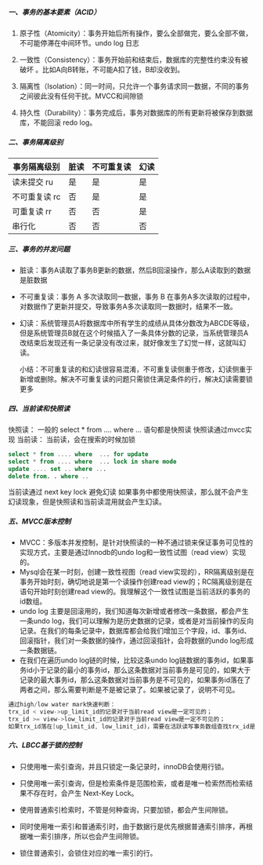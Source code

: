 
##### 一、事务的基本要素（ACID）

1. 原子性（Atomicity）：事务开始后所有操作，要么全部做完，要么全部不做，不可能停滞在中间环节。undo log 日志
2. 一致性（Consistency）：事务开始前和结束后，数据库的完整性约束没有被破坏 。比如A向B转账，不可能A扣了钱，B却没收到。

3. 隔离性（Isolation）：同一时间，只允许一个事务请求同一数据，不同的事务之间彼此没有任何干扰。MVCC和间隙锁

4. 持久性（Durability）：事务完成后，事务对数据库的所有更新将被保存到数据库，不能回滚 redo log。




##### 二、事务隔离级别

| 事务隔离级别  | 脏读 | 不可重复读 | 幻读 |
| ------------- | ---- | ---------- | ---- |
| 读未提交 ru   | 是   | 是         | 是   |
| 不可重复读 rc | 否   | 是         | 是   |
| 可重复读 rr   | 否   | 否         | 是   |
| 串行化        | 否   | 否         | 否   |



##### 三、事务的并发问题

- 脏读：事务A读取了事务B更新的数据，然后B回滚操作，那么A读取到的数据是脏数据

- 不可重复读：事务 A 多次读取同一数据，事务 B 在事务A多次读取的过程中，对数据作了更新并提交，导致事务A多次读取同一数据时，结果不一致。

- 幻读：系统管理员A将数据库中所有学生的成绩从具体分数改为ABCDE等级，但是系统管理员B就在这个时候插入了一条具体分数的记录，当系统管理员A改结束后发现还有一条记录没有改过来，就好像发生了幻觉一样，这就叫幻读。

  小结：不可重复读的和幻读很容易混淆，不可重复读侧重于修改，幻读侧重于新增或删除。解决不可重复读的问题只需锁住满足条件的行，解决幻读需要锁更多



##### 四、当前读和快照读

快照读：
一般的 select * from .... where ... 语句都是快照读
快照读通过mvcc实现
当前读：
当前读，会在搜索的时候加锁

```sql
select * from .... where  ... for update
select * from .... where  ... lock in share mode
update .... set .. where ...
delete from. . where ..
```
当前读通过 next key lock 避免幻读
如果事务中都使用快照读，那么就不会产生幻读现象，但是快照读和当前读混用就会产生幻读。



##### 五、MVCC版本控制

- MVCC：多版本并发控制，是针对快照读的一种不通过锁来保证事务可见性的实现方式，主要是通过Innodb的undo log和一致性试图（read view）实现的。
- Mysql会在某一时刻，创建一致性视图（read view实现的），RR隔离级别是在事务开始时刻，确切地说是第一个读操作创建read view的；RC隔离级别是在语句开始时刻创建read view的。我理解这个一致性试图是当前活跃的事务的id数组。
- undo log 主要是回滚用的，我们知道每次新增或者修改一条数据，都会产生一条undo log，我们可以理解为是历史数据的记录，或者是对当前操作的反向记录。在我们的每条记录中，数据库都会给我们增加三个字段，id、事务id、回滚指针，我们对一条数据的操作，通过回滚指针，会将数据的undo log形成一条数据链。
- 在我们在遍历undo log链的时候，比较这条undo log链数据的事务id，如果事务id小于记录的最小的事务id，那么这条数据对当前事务是可见的，如果大于记录的最大事务id，那么这条数据对当前事务是不可见的，如果事务id落在了两者之间，那么需要判断是不是被记录了。如果被记录了，说明不可见。



```java
通过high/low water mark快速判断：
trx_id < view->up_limit_id的记录对于当前read view是一定可见的；
trx_id >= view->low_limit_id的记录对于当前read view是一定不可见的；
如果trx_id落在[up_limit_id, low_limit_id)，需要在活跃读写事务数组查找trx_id是否存在，如果存在，记录对于当前read view是不可见
```



##### 六、LBCC基于锁的控制

- 只使用唯一索引查询，并且只锁定一条记录时，innoDB会使用行锁。

- 只使用唯一索引查询，但是检索条件是范围检索，或者是唯一检索然而检索结果不存在时，会产生 Next-Key Lock。

- 使用普通索引检索时，不管是何种查询，只要加锁，都会产生间隙锁。

- 同时使用唯一索引和普通索引时，由于数据行是优先根据普通索引排序，再根据唯一索引排序，所以也会产生间隙锁。

- 锁住普通索引，会锁住对应的唯一索引的行。
